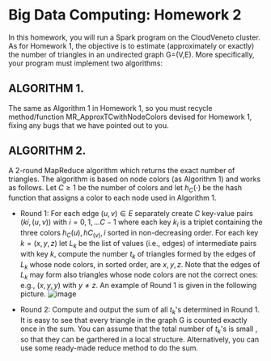 #  Big Data Computing: Homework 2
In this homework, you will run a Spark program on the CloudVeneto cluster. As for Homework 1, the objective is to estimate (approximately or exactly) the number of triangles in an undirected graph G=(V,E). 
More specifically, your program must implement two algorithms:

## ALGORITHM 1. 

The same as Algorithm 1 in Homework 1, so you must recycle method/function MR_ApproxTCwithNodeColors devised for Homework 1, fixing any bugs that we have pointed out to you.

## ALGORITHM 2. 
A 2-round MapReduce algorithm which returns the exact number of triangles. The algorithm is based on node colors (as Algorithm 1) and works as follows. Let $C \geq 1$ be the number of colors 
and let $h_C(⋅)$ be the hash function that assigns a color to each node used in Algorithm 1.

+ Round 1: For each edge $(u,v) \in E$  separately create $C$ key-value pairs $(ki,(u,v))$ with $i=0,1,…C−1$ where each key $k_i$ is a triplet containing the three colors $h_C(u), hC_(v), i$ sorted in non-decreasing order.
For each key $k=(x,y,z)$ let $L_k$ be the list of values (i.e., edges) of intermediate pairs with key $k$, compute the number $t_k$ of triangles formed by the edges of $L_k$  whose node colors, in sorted order, are $x, y, z$. 
Note that the edges of $L_k$ may form also triangles whose node colors are not the correct ones: e.g., $(x,y,y)$ with $y \neq z$.
An example of Round 1 is given in the following picture.
![image](https://github.com/Ska-p/Big-Data-Computing/assets/102731992/92b10c06-2bd4-4187-a237-a8a8fe93d7ff)

+ Round 2: Compute and output the sum of all $t_k$'s determined in Round 1. It is easy to see that every triangle in the graph G is counted exactly once in the sum. You can assume that the total number of $t_k$'s is small
, so that they can be garthered in a local structure. Alternatively, you can use some ready-made reduce method to do the sum.
